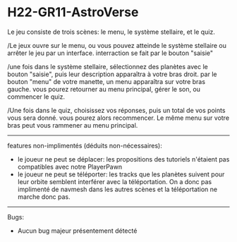 # H22-GR11-AstroVerse

Le jeu consiste de trois scènes: le menu, le système stellaire, et le quiz.

/Le jeux ouvre sur le menu, ou vous pouvez atteinde le système stellaire ou arrêter le jeu par un interface. interraction se fait par le bouton "saisie"

/une fois dans le système stellaire, sélectionnez des planètes avec le bouton "saisie", puis leur description apparaîtra à votre bras droit. par le bouton "menu" de votre manette, un menu apparaîtra sur votre bras gauche. vous pourez retourner au menu principal, gérer le son, ou commencer le quiz.

/Une fois dans le quiz, choisissez vos réponses, puis un total de vos points vous sera donné. vous pourez alors recommencer. Le même menu sur votre bras peut vous rammener au menu principal.
_____________
features non-implimentés (déduits non-nécessaires): 
- le joueur ne peut se déplacer: les propositions des tutoriels n'étaient pas compatibles avec notre PlayerPawn
- le joueur ne peut se téléporter: les tracks que les planètes suivent pour leur orbite semblent interférer avec la téléportation. On a donc pas implimenté de navmesh dans les autres scènes et la téléportation ne marche donc pas.
_____________
Bugs:
- Aucun bug majeur présentement détecté

